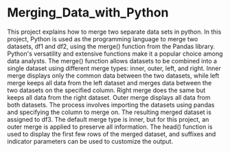 # Merging_Data_with_Python
This project explains how to merge two separate data sets in python. 
In this project, Python is used as the programming language to merge two datasets, df1 and df2, using the merge() function from the Pandas library. Python's versatility and extensive functions make it a popular choice among data analysts. The merge() function allows datasets to be combined into a single dataset using different merge types: inner, outer, left, and right. Inner merge displays only the common data between the two datasets, while left merge keeps all data from the left dataset and merges data between the two datasets on the specified column. Right merge does the same but keeps all data from the right dataset. Outer merge displays all data from both datasets. The process involves importing the datasets using pandas and specifying the column to merge on. The resulting merged dataset is assigned to df3. The default merge type is inner, but for this project, an outer merge is applied to preserve all information. The head() function is used to display the first few rows of the merged dataset, and suffixes and indicator parameters can be used to customize the output.
